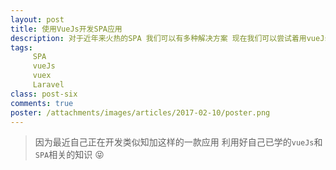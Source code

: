 ```yaml
---
layout: post
title: 使用VueJs开发SPA应用
description: 对于近年来火热的SPA 我们可以有多种解决方案 现在我们可以尝试着用vueJs去开发我们的SPA应用
tags:
     SPA
     vueJs
     vuex
     Laravel
class: post-six
comments: true
poster: /attachments/images/articles/2017-02-10/poster.png
---
```


> 因为最近自己正在开发类似知加这样的一款应用 利用好自己已学的`vueJs`和`SPA`相关的知识 :stuck_out_tongue_closed_eyes:
